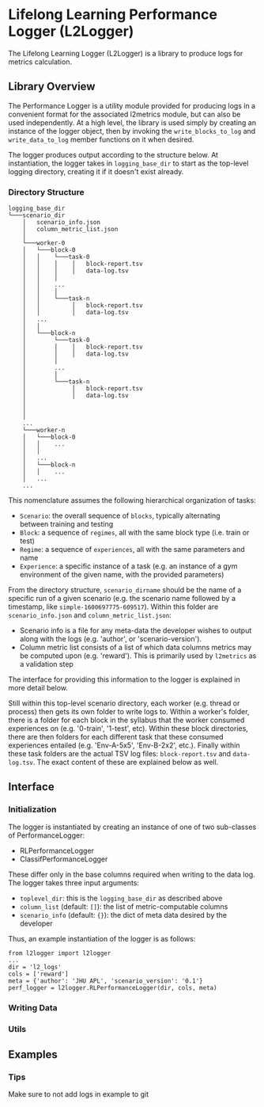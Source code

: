 # Lifelong Learning Performance Logger (L2Logger)

The Lifelong Learning Logger (L2Logger) is a library to produce logs for metrics calculation.

## Library Overview

The Performance Logger is a utility module provided for producing logs in a
convenient format for the associated l2metrics module, but can also be used
independently. At a high level, the library is used simply by creating an
instance of the logger object, then by invoking the `write_blocks_to_log`
and `write_data_to_log` member functions on it when desired.

The logger produces output according to the structure below. At
instantiation, the logger takes in `logging_base_dir` to start as the 
top-level logging directory, creating it if it doesn't exist already.

### Directory Structure
```
logging_base_dir
└───scenario_dir
    │   scenario_info.json
    │   column_metric_list.json
    │
    └───worker-0
    │   └───block-0
    │   │    └───task-0
    │   │    │    │   block-report.tsv
    │   │    │    │   data-log.tsv
    │   │    │ 
    │   │    ...
    │   │    │
    │   │    └───task-n
    │   │         │   block-report.tsv
    │   │         │   data-log.tsv
    │   ...
    │   │
    │   └───block-n
    │        └───task-0
    │        │    │   block-report.tsv
    │        │    │   data-log.tsv
    │        │ 
    │        ...
    │        │
    │        └───task-n
    │             │   block-report.tsv
    │             │   data-log.tsv
    │    
    │   
    │   
    ...   
    └───worker-n
    │   └───block-0
    │   │    ...
    │   │
    │   ...
    │   └───block-n
    │   │    ...
    │   ...
    ...
``` 

This nomenclature assumes the following hierarchical organization of tasks:

- `Scenario`: the overall sequence of `blocks`, typically alternating  
               between training and testing
- `Block`: a sequence of `regimes`, all with the same block type (i.e. train or test)
- `Regime`: a sequence of `experiences`, all with the same parameters and name
- `Experience`: a specific instance of a task (e.g. an instance of a gym
                environment of the given name, with the provided parameters)

From the directory structure, `scenario_dirname` should be the name of a 
specific run of a given scenario (e.g. the scenario name followed by a
timestamp, like `simple-1600697775-609517`).
Within this folder are `scenario_info.json` and `column_metric_list.json`:
- Scenario info is a file for any meta-data the developer wishes
to output along with the logs (e.g. 'author', or 'scenario-version'). 
- Column metric list consists of a list of which data columns metrics may
  be computed upon (e.g. 'reward').
  This is primarily used by `l2metrics` as a validation step

The interface for providing this information to the logger is explained in more detail below. 

Still within this top-level scenario directory, each
worker (e.g. thread or process) then gets its own folder to write logs to.
Within a worker's folder, there is a folder for each block in the syllabus
that the worker consumed experiences on (e.g. '0-train', '1-test', etc). 
Within these block directories, there are then folders for each different task
that these consumed experiences entailed (e.g. 'Env-A-5x5', 'Env-B-2x2', etc.).
Finally within these task folders are the actual TSV log files: 
`block-report.tsv` and `data-log.tsv`. The exact content of these are explained
below as well.

## Interface

### Initialization

The logger is instantiated by creating an instance of one of two sub-classes
of PerformanceLogger:
- RLPerformanceLogger
- ClassifPerformanceLogger

These differ only in the base columns required when writing to the data log.
The logger takes three input arguments:
- `toplevel_dir`: this is the `logging_base_dir` as described above
- `column_list` (default: `[]`): the list of metric-computable columns
- `scenario_info` (default: `{}`): the dict of meta data desired by the
                                   developer

Thus, an example instantiation of the logger is as follows:
```
from l2logger import l2logger
...
dir = 'l2_logs'
cols = ['reward']
meta = {'author': 'JHU APL', 'scenario_version': '0.1'}
perf_logger = l2logger.RLPerformanceLogger(dir, cols, meta)
```

### Writing Data

### Utils


## Examples
### Tips
Make sure to not add logs in example to git